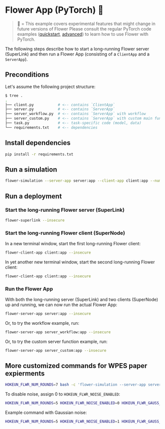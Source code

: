 # Flower App (PyTorch) 🧪

> 🧪 = This example covers experimental features that might change in future versions of Flower
> Please consult the regular PyTorch code examples ([quickstart](https://github.com/adap/flower/tree/main/examples/quickstart-pytorch), [advanced](https://github.com/adap/flower/tree/main/examples/advanced-pytorch)) to learn how to use Flower with PyTorch.

The following steps describe how to start a long-running Flower server (SuperLink) and then run a Flower App (consisting of a `ClientApp` and a `ServerApp`).

## Preconditions

Let's assume the following project structure:

```bash
$ tree .
.
├── client.py           # <-- contains `ClientApp`
├── server.py           # <-- contains `ServerApp`
├── server_workflow.py  # <-- contains `ServerApp` with workflow
├── server_custom.py    # <-- contains `ServerApp` with custom main function
├── task.py             # <-- task-specific code (model, data)
└── requirements.txt    # <-- dependencies
```

## Install dependencies

```bash
pip install -r requirements.txt
```

## Run a simulation

```bash
flower-simulation --server-app server:app --client-app client:app --num-supernodes 2
```

## Run a deployment

### Start the long-running Flower server (SuperLink)

```bash
flower-superlink --insecure
```

### Start the long-running Flower client (SuperNode)

In a new terminal window, start the first long-running Flower client:

```bash
flower-client-app client:app --insecure
```

In yet another new terminal window, start the second long-running Flower client:

```bash
flower-client-app client:app --insecure
```

### Run the Flower App

With both the long-running server (SuperLink) and two clients (SuperNode) up and running, we can now run the actual Flower App:

```bash
flower-server-app server:app --insecure
```

Or, to try the workflow example, run:

```bash
flower-server-app server_workflow:app --insecure
```

Or, to try the custom server function example, run:

```bash
flower-server-app server_custom:app --insecure
```

## More customized commands for WPES paper expierments
```bash
HOKEUN_FLWR_NUM_ROUNDS=7 bash -c 'flower-simulation --server-app server:app --client-app client:app --num-supernodes 2'
```

To disable noise, assign 0 to `HOKEUN_FLWR_NOISE_ENABLED`:
``` bash
HOKEUN_FLWR_NUM_ROUNDS=5 HOKEUN_FLWR_NOISE_ENABLED=0 HOKEUN_FLWR_GAUSS_NOISE_SIGMA=0.1 bash -c 'flower-simulation --server-app server:app --client-app client:app --num-supernodes 3'
```

Example command with Gaussian noise:
``` bash
HOKEUN_FLWR_NUM_ROUNDS=5 HOKEUN_FLWR_NOISE_ENABLED=1 HOKEUN_FLWR_GAUSS_NOISE_SIGMA=0.1 bash -c 'flower-simulation --server-app server:app --client-app client:app --num-supernodes 3'
```